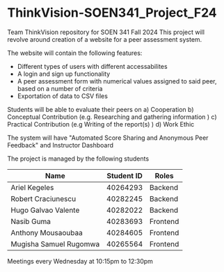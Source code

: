 # ThinkVision-SOEN341_Project_F24
Team ThinkVision repository for SOEN 341 Fall 2024
This project will revolve around creation of a website for a peer assessment system.

The website will contain the following features:
- Different types of users with different accessabilites
- A login and sign up functionality
- A peer assessment form with numerical values assigned to said peer, based on a number of criteria
- Exportation of data to CSV files

Students will be able to evaluate their peers on
a) Cooperation
b) Conceptual Contribution (e.g. Researching and gathering information )
c) Practical Contribution (e.g  Writing of the report(s) )
d) Work Ethic

The system will have "Automated Score Sharing and Anonymous Peer Feedback" and Instructor Dashboard

 The project is managed by the following students

|             Name           |    Student ID    |       Roles      |
|----------------------------|------------------|------------------|
|       Ariel Kegeles        |     40264293     |      Backend     |
|     Robert Craciunescu     |     40282245     |      Backend     |
|     Hugo Galvao Valente    |     40282022     |      Backend     |
|        Nasib Guma          |     40283693     |      Frontend    |
|     Anthony Mousaoubaa     |     40284605     |      Frontend    |
|   Mugisha Samuel Rugomwa   |     40265564     |      Frontend    |

Meetings every Wednesday at 10:15pm to 12:30pm

